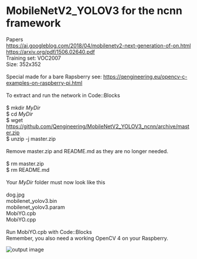 # MobileNetV2_YOLOV3 for the ncnn framework
Papers <br/>
https://ai.googleblog.com/2018/04/mobilenetv2-next-generation-of-on.html <br/>
https://arxiv.org/pdf/1506.02640.pdf <br/>
Training set: VOC2007 <br/>
Size: 352x352 <br/>
<br/>
Special made for a bare Rapsberry see: https://qengineering.eu/opencv-c-examples-on-raspberry-pi.html <br/>
<br/>
To extract and run the network in Code::Blocks <br/>
<br/>
$ mkdir *MyDir* <br/>
$ cd *MyDir* <br/>
$ wget https://github.com/Qengineering/MobileNetV2_YOLOV3_ncnn/archive/master.zip <br/>
$ unzip -j master.zip <br/>
<br/>
Remove master.zip and README.md as they are no longer needed. <br/> <br/>
$ rm master.zip <br/>
$ rm README.md <br/> <br/>
Your *MyDir* folder must now look like this <br/> <br/>
dog.jpg <br/>
mobilenet_yolov3.bin <br/>
mobilenet_yolov3.param <br/>
MobiYO.cpb <br/>
MobiYO.cpp <br/>
 <br/>
Run MobiYO.cpb with Code::Blocks <br/>
Remember, you also need a working OpenCV 4 on your Raspberry. <br/>

![output image]( https://qengineering.eu/images/outcome.png )


